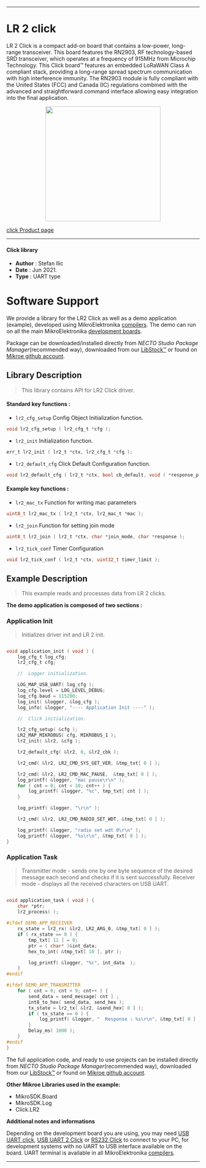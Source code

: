 
---
# LR 2 click

LR 2 Click is a compact add-on board that contains a low-power, long-range transceiver. This board features the RN2903, RF technology-based SRD transceiver, which operates at a frequency of 915MHz from Microchip Technology. This Click board™ features an embedded LoRaWAN Class A compliant stack, providing a long-range spread spectrum communication with high interference immunity. The RN2903 module is fully compliant with the United States (FCC) and Canada (IC) regulations combined with the advanced and straightforward command interface allowing easy integration into the final application. 

<p align="center">
  <img src="https://download.mikroe.com/images/click_for_ide/lr_2_click.png" height=300px>
</p>

[click Product page](https://www.mikroe.com/lr-2-click)

---


#### Click library

- **Author**        : Stefan Ilic
- **Date**          : Jun 2021.
- **Type**          : UART type


# Software Support

We provide a library for the LR2 Click
as well as a demo application (example), developed using MikroElektronika
[compilers](https://www.mikroe.com/necto-studio).
The demo can run on all the main MikroElektronika [development boards](https://www.mikroe.com/development-boards).

Package can be downloaded/installed directly from *NECTO Studio Package Manager*(recommended way), downloaded from our [LibStock&trade;](https://libstock.mikroe.com) or found on [Mikroe github account](https://github.com/MikroElektronika/mikrosdk_click_v2/tree/master/clicks).

## Library Description

> This library contains API for LR2 Click driver.

#### Standard key functions :

- `lr2_cfg_setup` Config Object Initialization function.
```c
void lr2_cfg_setup ( lr2_cfg_t *cfg );
```

- `lr2_init` Initialization function.
```c
err_t lr2_init ( lr2_t *ctx, lr2_cfg_t *cfg );
```

- `lr2_default_cfg` Click Default Configuration function.
```c
void lr2_default_cfg ( lr2_t *ctx, bool cb_default, void ( *response_p )( char *response ) );
```

#### Example key functions :

- `lr2_mac_tx` Function for writing mac parameters
```c
uint8_t lr2_mac_tx ( lr2_t *ctx, lr2_mac_t *mac );
```

- `lr2_join` Function for setting join mode
```c
uint8_t lr2_join ( lr2_t *ctx, char *join_mode, char *response );
```

- `lr2_tick_conf` Timer Configuration
```c
void lr2_tick_conf ( lr2_t *ctx, uint32_t timer_limit );
```

## Example Description

> This example reads and processes data from LR 2 clicks.

**The demo application is composed of two sections :**

### Application Init

> Initializes driver init and LR 2 init.

```c

void application_init ( void ) {
    log_cfg_t log_cfg;
    lr2_cfg_t cfg;

    //  Logger initialization.

    LOG_MAP_USB_UART( log_cfg );
    log_cfg.level = LOG_LEVEL_DEBUG;
    log_cfg.baud = 115200;
    log_init( &logger, &log_cfg );
    log_info( &logger, "---- Application Init ----" );

    //  Click initialization.

    lr2_cfg_setup( &cfg );
    LR2_MAP_MIKROBUS( cfg, MIKROBUS_1 );
    lr2_init( &lr2, &cfg );

    lr2_default_cfg( &lr2, 0, &lr2_cbk );

    lr2_cmd( &lr2, LR2_CMD_SYS_GET_VER, &tmp_txt[ 0 ] );

    lr2_cmd( &lr2, LR2_CMD_MAC_PAUSE,  &tmp_txt[ 0 ] );
    log_printf( &logger, "mac pause\r\n" );
    for ( cnt = 0; cnt < 10; cnt++ ) {
        log_printf( &logger, "%c", tmp_txt[ cnt ] );
    }

    log_printf( &logger, "\r\n" );

    lr2_cmd( &lr2, LR2_CMD_RADIO_SET_WDT, &tmp_txt[ 0 ] );

    log_printf( &logger, "radio set wdt 0\r\n" );
    log_printf( &logger, "%s\r\n", &tmp_txt[ 0 ] );
}

```

### Application Task

> Transmitter mode - sends one by one byte sequence of the desired message each second and checks if it is sent successfully. Receiver mode - displays all the received characters on USB UART.

```c

void application_task ( void ) {
    char *ptr;
    lr2_process( );
    
#ifdef DEMO_APP_RECEIVER
    rx_state = lr2_rx( &lr2, LR2_ARG_0, &tmp_txt[ 0 ] );
    if ( rx_state == 0 ) {
        tmp_txt[ 12 ] = 0;
        ptr = ( char* )&int_data;
        hex_to_int( &tmp_txt[ 10 ], ptr );

        log_printf( &logger, "%c", int_data  );
    }
#endif

#ifdef DEMO_APP_TRANSMITTER
    for ( cnt = 0; cnt < 9; cnt++ ) {
        send_data = send_message[ cnt ] ;
        int8_to_hex( send_data, send_hex );
        tx_state = lr2_tx( &lr2, &send_hex[ 0 ] );
        if ( tx_state == 0 ) {
            log_printf( &logger, "  Response : %s\r\n", &tmp_txt[ 0 ] );
        }
        Delay_ms( 1000 );
    }
#endif
}

```


The full application code, and ready to use projects can be installed directly from *NECTO Studio Package Manager*(recommended way), downloaded from our [LibStock&trade;](https://libstock.mikroe.com) or found on [Mikroe github account](https://github.com/MikroElektronika/mikrosdk_click_v2/tree/master/clicks).

**Other Mikroe Libraries used in the example:**

- MikroSDK.Board
- MikroSDK.Log
- Click.LR2

**Additional notes and informations**

Depending on the development board you are using, you may need
[USB UART click](https://www.mikroe.com/usb-uart-click),
[USB UART 2 Click](https://www.mikroe.com/usb-uart-2-click) or
[RS232 Click](https://www.mikroe.com/rs232-click) to connect to your PC, for
development systems with no UART to USB interface available on the board. UART
terminal is available in all MikroElektronika
[compilers](https://shop.mikroe.com/compilers).

---
